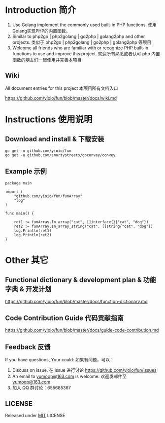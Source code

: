 # Introduction 简介 #
1. Use Golang implement the commonly used built-in PHP functions. 使用Golang实现PHP的内置函数。
2. Similar to php2go | php2golang | go2php | golang2php and other projects. 类似于 php2go | php2golang | go2php | golang2php 等项目
3. Welcome all friends who are familiar with or recognize PHP built-in functions to use and improve this project. 欢迎所有熟悉或者认可 php 内置函数的朋友们一起使用并完善本项目

## Wiki
All document entries for this project 本项目所有文档入口

https://github.com/yioio/fun/blob/master/docs/wiki.md

# Instructions 使用说明 

## Download and install & 下载安装 

    go get -u github.com/yioio/fun
    go get -u github.com/smartystreets/goconvey/convey 

## Example 示例 

    package main

    import (
        "github.com/yioio/fun/funArray"
        "log"
    )

    func main() {

        ret1 := funArray.In_array("cat", []interface{}{"cat", "dog"})
        ret2 := funArray.In_array_string("cat", []string{"cat", "dog"})
        log.Println(ret1)
        log.Println(ret2) 
    }

# Other 其它

## Functional dictionary & development plan &  功能字典 & 开发计划
https://github.com/yioio/fun/blob/master/docs/function-dictionary.md

## Code Contribution Guide 代码贡献指南 
https://github.com/yioio/fun/blob/master/docs/guide-code-contribution.md

## Feedback  反馈 

If you have questions, Your could: 如果有问题，可以：
1. Discuss on issue. 在 issue 进行讨论 https://github.com/yioio/fun/issues 
1. An email to yumoop@163.com is welcome. 欢迎发邮件至 yumoop@163.com
1. 加入 QQ 群讨论：655685367

## LICENSE 

Released under <a href="https://github.com/yioio/fun/blob/master/LICENSE">MIT</a> LICENSE
